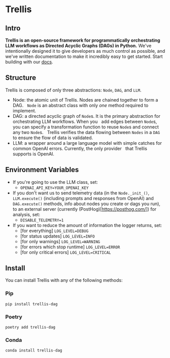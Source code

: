 # Trellis
## Intro
**Trellis is an open-source framework for programmatically
orchestrating LLM workflows as Directed Acyclic Graphs (DAGs) in Python.** We've intentionally designed it to give 
developers as much control as possible, and we've written documentation to make it incredibly easy to 
get started. Start building with our [docs](https://interlocklabsinc.mintlify.app/documentation/introduction).

## Structure
Trellis is composed of only three abstractions: `Node`, `DAG`, and `LLM`.
- Node: the atomic unit of Trellis. Nodes are chained together to form a DAG. 
  `Node` is an abstract class with only *one* method required to implement.
- DAG: a directed acyclic graph of `Node`s. It is the primary abstraction for orchestrating LLM workflows. When you 
  add edges between `Node`s, you can specify a transformation function to reuse `Node`s and connect any two `Node`s.
  Trellis verifies the data flowing between `Nodes` in a `DAG` to ensure the flow of data is validated. 
- LLM: a wrapper around a large language model with simple catches for common OpenAI errors. Currently, the only provider
  that Trellis supports is OpenAI.

## Environment Variables
- If you're going to use the LLM class, set:
    - `OPENAI_API_KEY=YOUR_OPENAI_KEY`
- If you don't want us to send telemetry data (in the `Node._init_()`, `LLM.execute()` (including prompts and responses from OpenAI) and `DAG.execute()` methods, info about nodes you create or dags you run), to an external server (currently (PostHog)[https://posthog.com/]) for analysis, set:
    - `DISABLE_TELEMETRY=1`
- If you want to reduce the amount of information the logger returns, set:
    - [for everything] `LOG_LEVEL=DEBUG`
    - [for status updates] `LOG_LEVEL=INFO`
    - [for only warnings] `LOG_LEVEL=WARNING`
    - [for errors which stop runtime] `LOG_LEVEL=ERROR`
    - [for only critical errors] `LOG_LEVEL=CRITICAL`

## Install
You can install Trellis with any of the following methods:

### Pip
```
pip install trellis-dag
```

### Poetry
```
poetry add trellis-dag
```

### Conda
```
conda install trellis-dag
```

